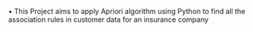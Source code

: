 •	This Project aims to apply Apriori algorithm using Python to find all the association rules in customer data for an insurance company